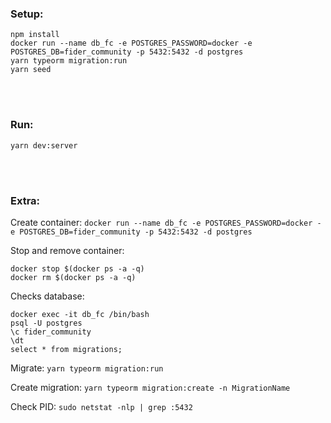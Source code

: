 ### Setup: 
```
npm install
docker run --name db_fc -e POSTGRES_PASSWORD=docker -e POSTGRES_DB=fider_community -p 5432:5432 -d postgres
yarn typeorm migration:run
yarn seed

```

<br><br>


### Run: 
```yarn dev:server```


<br><br>



### Extra:

Create container: ```docker run --name db_fc -e POSTGRES_PASSWORD=docker -e POSTGRES_DB=fider_community -p 5432:5432 -d postgres```

Stop and remove container: 
```
docker stop $(docker ps -a -q)
docker rm $(docker ps -a -q)

```

Checks database:
```
docker exec -it db_fc /bin/bash
psql -U postgres
\c fider_community
\dt
select * from migrations;
```

Migrate: ```yarn typeorm migration:run```

Create migration: ```yarn typeorm migration:create -n MigrationName```

Check PID: ```sudo netstat -nlp | grep :5432```

